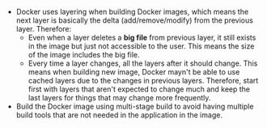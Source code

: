 - Docker uses layering when building Docker images, which means the next
layer is basically the delta (add/remove/modify) from the previous layer.
Therefore:
    - Even when a layer deletes a **big file** from previous layer, it still
      exists in the image but just not accessible to the user. This means the
      size of the image includes the big file.
    - Every time a layer changes, all the layers after it should change. This
      means when building new image, Docker mayn't be able to use cached layers
      due to the changes in previous layers. Therefore, start first with layers
      that aren't expected to change much and keep the last layers for things
      that may change more frequently.
- Build the Docker image using multi-stage build to avoid having multiple build
  tools that are not needed in the application in the image.
